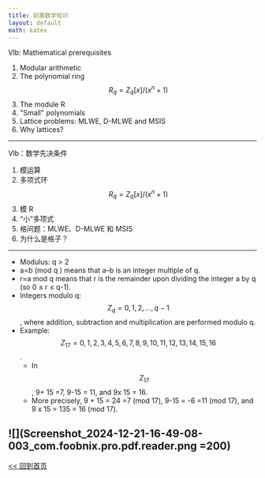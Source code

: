 ```yaml
---
title: 前置数学知识
layout: default
math: katex
---
```


Vlb: Mathematical prerequisites 
1. Modular arithmetic 
2. The polynomial ring $$R_q=Z_q[x]/(x^n+1)$$
3. The module R 
4. "Small" polynomials 
5. Lattice problems: MLWE, D-MLWE and MSIS 
6. Why lattices? 

---

Vlb：数学先决条件 
1. 模运算 
2. 多项式环 $$R_q=Z_q[x]/(x^n+1)$$
3. 模 R 
4. “小”多项式 
5. 格问题：MLWE、D-MLWE 和 MSIS 
6. 为什么是格子？

---

- Modulus: q > 2   
- a=b (mod q ) means that a–b is an integer multiple of q.   
- r=a mod q means that r is the remainder upon dividing the integer a by q (so 0 ≤ r ≤ q-1).    
- Integers modulo q: $$Z_q = {0,1,2,..., q - 1}$$, where addition, subtraction and multiplication are performed modulo q.    
- Example: $$ Z_{17} = {0,1,2,3,4,5,6,7,8,9,10,1 1,12, 13, 14, 15, 16}$$. 
    - In $$ Z_{17}$$, 9+ 15 =7, 9-15 = 11, and 9x 15 = 16. 
    - More precisely, 9 + 15 = 24 =7 (mod 17), 9-15 = -6 =11 (mod 17), and 9 x 15 = 135 = 16 (mod 17). 

![](Screenshot_2024-12-21-16-49-08-003_com.foobnix.pro.pdf.reader.png =200)
---





[<< 回到首页](./index)